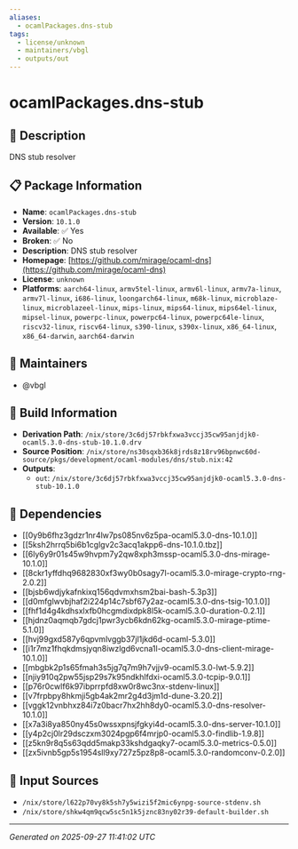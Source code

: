 ```yaml
---
aliases:
  - ocamlPackages.dns-stub
tags:
  - license/unknown
  - maintainers/vbgl
  - outputs/out
---
```


# ocamlPackages.dns-stub

## 📝 Description

DNS stub resolver

## 📋 Package Information

- **Name**: `ocamlPackages.dns-stub`
- **Version**: `10.1.0`
- **Available**: ✅ Yes
- **Broken**: ✅ No
- **Description**: DNS stub resolver
- **Homepage**: [https://github.com/mirage/ocaml-dns](https://github.com/mirage/ocaml-dns)
- **License**: `unknown`
- **Platforms**: `aarch64-linux`, `armv5tel-linux`, `armv6l-linux`, `armv7a-linux`, `armv7l-linux`, `i686-linux`, `loongarch64-linux`, `m68k-linux`, `microblaze-linux`, `microblazeel-linux`, `mips-linux`, `mips64-linux`, `mips64el-linux`, `mipsel-linux`, `powerpc-linux`, `powerpc64-linux`, `powerpc64le-linux`, `riscv32-linux`, `riscv64-linux`, `s390-linux`, `s390x-linux`, `x86_64-linux`, `x86_64-darwin`, `aarch64-darwin`
## 👥 Maintainers

- @vbgl


## 🔧 Build Information

- **Derivation Path**: `/nix/store/3c6dj57rbkfxwa3vccj35cw95anjdjk0-ocaml5.3.0-dns-stub-10.1.0.drv`
- **Source Position**: `/nix/store/ns30sqxb36k8jrds8z18rv96bpnwc60d-source/pkgs/development/ocaml-modules/dns/stub.nix:42`
- **Outputs**:
  - `out`:  `/nix/store/3c6dj57rbkfxwa3vccj35cw95anjdjk0-ocaml5.3.0-dns-stub-10.1.0`

## 🔗 Dependencies

- [[0y9b6fhz3gdzr1nr4lw7ps085nv6z5pa-ocaml5.3.0-dns-10.1.0]]
- [[5ksh2hrrq5bi6b1cglgv2c3acq1akpp6-dns-10.1.0.tbz]]
- [[6ly6y9r01s45w9hvpm7y2qw8xph3mssp-ocaml5.3.0-dns-mirage-10.1.0]]
- [[8ckr1yffdhq9682830xf3wy0b0sagy7l-ocaml5.3.0-mirage-crypto-rng-2.0.2]]
- [[bjsb6wdjykafnkixq156qdvmxhsm2bai-bash-5.3p3]]
- [[d0mfglwvbjhaf2i224p14c7sbf67y2az-ocaml5.3.0-dns-tsig-10.1.0]]
- [[fhf1d4g4kdhsxlxfb0hcgmdixdpk8l5k-ocaml5.3.0-duration-0.2.1]]
- [[hjdnz0aqmqb7gdcj1pwr3ycb6kdn62kg-ocaml5.3.0-mirage-ptime-5.1.0]]
- [[hvj99gxd587y6qpvmlvggb37jl1jkd6d-ocaml-5.3.0]]
- [[i1r7mz1fhqkdmsjyqn8iwzlgd6vcna1l-ocaml5.3.0-dns-client-mirage-10.1.0]]
- [[mbgbk2p1s65fmah3s5jg7q7m9h7vjjv9-ocaml5.3.0-lwt-5.9.2]]
- [[njiy910q2pw55jsp29s7k95ndkhlfdxi-ocaml5.3.0-tcpip-9.0.1]]
- [[p76r0cwlf6k97ibprrpfd8xw0r8wc3nx-stdenv-linux]]
- [[v7frpbpy8hkmji5gb4ak2mr2g4d3jm1d-dune-3.20.2]]
- [[vggk12vnbhxz84i7z0bacr7hx2hh8dy0-ocaml5.3.0-dns-resolver-10.1.0]]
- [[x7a3i8ya850ny45s0wssxpnsjfgkyi4d-ocaml5.3.0-dns-server-10.1.0]]
- [[y4p2cj0lr29dsczxm3024pgp6f4mrjp0-ocaml5.3.0-findlib-1.9.8]]
- [[z5kn9r8q5s63qdd5makp33kshdgaqky7-ocaml5.3.0-metrics-0.5.0]]
- [[zx5ivnb5gp5s1954sll9xy727z5pz8p8-ocaml5.3.0-randomconv-0.2.0]]

## 📁 Input Sources

- `/nix/store/l622p70vy8k5sh7y5wizi5f2mic6ynpg-source-stdenv.sh`
- `/nix/store/shkw4qm9qcw5sc5n1k5jznc83ny02r39-default-builder.sh`

---
*Generated on 2025-09-27 11:41:02 UTC*
